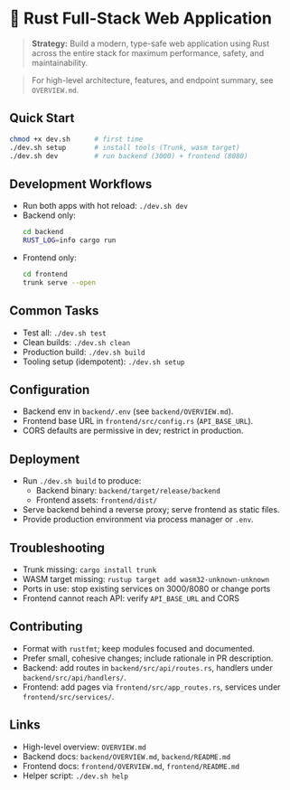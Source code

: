 # 🦀 Rust Full-Stack Web Application

> **Strategy:** Build a modern, type-safe web application using Rust across the entire stack for maximum performance, safety, and maintainability.

> For high-level architecture, features, and endpoint summary, see `OVERVIEW.md`.

## Quick Start
```bash
chmod +x dev.sh      # first time
./dev.sh setup       # install tools (Trunk, wasm target)
./dev.sh dev         # run backend (3000) + frontend (8080)
```

## Development Workflows
- Run both apps with hot reload: `./dev.sh dev`
- Backend only:
  ```bash
  cd backend
  RUST_LOG=info cargo run
  ```
- Frontend only:
  ```bash
  cd frontend
  trunk serve --open
  ```

## Common Tasks
- Test all: `./dev.sh test`
- Clean builds: `./dev.sh clean`
- Production build: `./dev.sh build`
- Tooling setup (idempotent): `./dev.sh setup`

## Configuration
- Backend env in `backend/.env` (see `backend/OVERVIEW.md`).
- Frontend base URL in `frontend/src/config.rs` (`API_BASE_URL`).
- CORS defaults are permissive in dev; restrict in production.

## Deployment
- Run `./dev.sh build` to produce:
  - Backend binary: `backend/target/release/backend`
  - Frontend assets: `frontend/dist/`
- Serve backend behind a reverse proxy; serve frontend as static files.
- Provide production environment via process manager or `.env`.

## Troubleshooting
- Trunk missing: `cargo install trunk`
- WASM target missing: `rustup target add wasm32-unknown-unknown`
- Ports in use: stop existing services on 3000/8080 or change ports
- Frontend cannot reach API: verify `API_BASE_URL` and CORS

## Contributing
- Format with `rustfmt`; keep modules focused and documented.
- Prefer small, cohesive changes; include rationale in PR description.
- Backend: add routes in `backend/src/api/routes.rs`, handlers under `backend/src/api/handlers/`.
- Frontend: add pages via `frontend/src/app_routes.rs`, services under `frontend/src/services/`.

## Links
- High-level overview: `OVERVIEW.md`
- Backend docs: `backend/OVERVIEW.md`, `backend/README.md`
- Frontend docs: `frontend/OVERVIEW.md`, `frontend/README.md`
- Helper script: `./dev.sh help`
